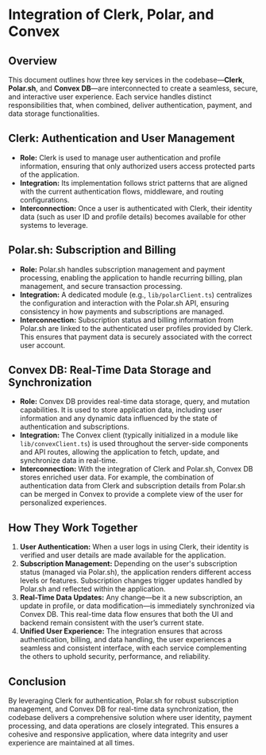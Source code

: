 # Integration of Clerk, Polar, and Convex

## Overview
This document outlines how three key services in the codebase—**Clerk**, **Polar.sh**, and **Convex DB**—are interconnected to create a seamless, secure, and interactive user experience. Each service handles distinct responsibilities that, when combined, deliver authentication, payment, and data storage functionalities.

## Clerk: Authentication and User Management
- **Role:** Clerk is used to manage user authentication and profile information, ensuring that only authorized users access protected parts of the application.
- **Integration:** Its implementation follows strict patterns that are aligned with the current authentication flows, middleware, and routing configurations.
- **Interconnection:** Once a user is authenticated with Clerk, their identity data (such as user ID and profile details) becomes available for other systems to leverage.

## Polar.sh: Subscription and Billing
- **Role:** Polar.sh handles subscription management and payment processing, enabling the application to handle recurring billing, plan management, and secure transaction processing.
- **Integration:** A dedicated module (e.g., `lib/polarClient.ts`) centralizes the configuration and interaction with the Polar.sh API, ensuring consistency in how payments and subscriptions are managed.
- **Interconnection:** Subscription status and billing information from Polar.sh are linked to the authenticated user profiles provided by Clerk. This ensures that payment data is securely associated with the correct user account.

## Convex DB: Real-Time Data Storage and Synchronization
- **Role:** Convex DB provides real-time data storage, query, and mutation capabilities. It is used to store application data, including user information and any dynamic data influenced by the state of authentication and subscriptions.
- **Integration:** The Convex client (typically initialized in a module like `lib/convexClient.ts`) is used throughout the server-side components and API routes, allowing the application to fetch, update, and synchronize data in real-time.
- **Interconnection:** With the integration of Clerk and Polar.sh, Convex DB stores enriched user data. For example, the combination of authentication data from Clerk and subscription details from Polar.sh can be merged in Convex to provide a complete view of the user for personalized experiences.

## How They Work Together
1. **User Authentication:** When a user logs in using Clerk, their identity is verified and user details are made available for the application.
2. **Subscription Management:** Depending on the user's subscription status (managed via Polar.sh), the application renders different access levels or features. Subscription changes trigger updates handled by Polar.sh and reflected within the application.
3. **Real-Time Data Updates:** Any change—be it a new subscription, an update in profile, or data modification—is immediately synchronized via Convex DB. This real-time data flow ensures that both the UI and backend remain consistent with the user’s current state.
4. **Unified User Experience:** The integration ensures that across authentication, billing, and data handling, the user experiences a seamless and consistent interface, with each service complementing the others to uphold security, performance, and reliability.

## Conclusion
By leveraging Clerk for authentication, Polar.sh for robust subscription management, and Convex DB for real-time data synchronization, the codebase delivers a comprehensive solution where user identity, payment processing, and data operations are closely integrated. This ensures a cohesive and responsive application, where data integrity and user experience are maintained at all times.
